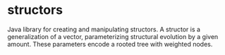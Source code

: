 # structors
Java library for creating and manipulating structors. A structor is a generalization of a vector, parameterizing structural evolution by a given amount. These parameters encode a rooted tree with weighted nodes.
